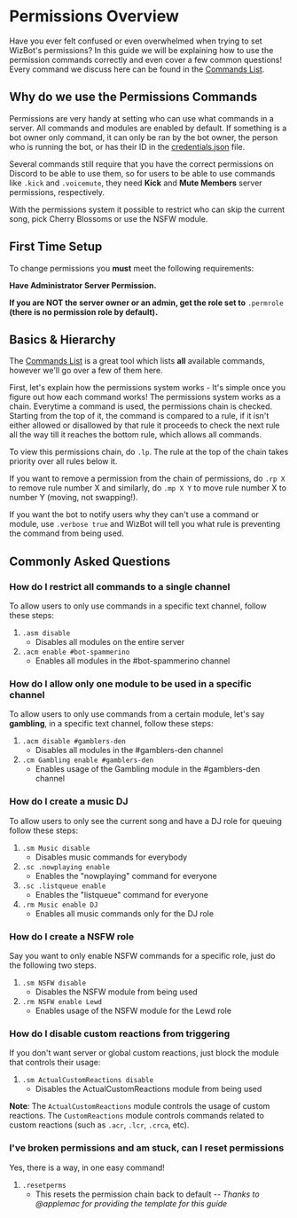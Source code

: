 # Permissions Overview

Have you ever felt confused or even overwhelmed when trying to set WizBot's permissions? In this guide we will be explaining how to use the permission commands correctly and even cover a few common questions! Every command we discuss here can be found in the [Commands List](https://commands.wizbot.cc).

## Why do we use the Permissions Commands

Permissions are very handy at setting who can use what commands in a server. All commands and modules are enabled by default. If something is a bot owner only command, it can only be ran by the bot owner, the person who is running the bot, or has their ID in the [credentials.json](jsons-explained.md) file.

Several commands still require that you have the correct permissions on Discord to be able to use them, so for users to be able to use commands like `.kick` and `.voicemute`, they need **Kick** and **Mute Members** server permissions, respectively.

With the permissions system it possible to restrict who can skip the current song, pick Cherry Blossoms or use the NSFW module.

## First Time Setup

To change permissions you **must** meet the following requirements:

**Have Administrator Server Permission.**

**If you are NOT the server owner or an admin, get the role set to** `.permrole` **\(there is no permission role by default\).**

## Basics & Hierarchy

The [Commands List](https://commands.wizbot.cc) is a great tool which lists **all** available commands, however we'll go over a few of them here.

First, let's explain how the permissions system works - It's simple once you figure out how each command works! The permissions system works as a chain. Everytime a command is used, the permissions chain is checked. Starting from the top of it, the command is compared to a rule, if it isn't either allowed or disallowed by that rule it proceeds to check the next rule all the way till it reaches the bottom rule, which allows all commands.

To view this permissions chain, do `.lp`. The rule at the top of the chain takes priority over all rules below it.

If you want to remove a permission from the chain of permissions, do `.rp X` to remove rule number X and similarly, do `.mp X Y` to move rule number X to number Y \(moving, not swapping!\).

If you want the bot to notify users why they can't use a command or module, use `.verbose true` and WizBot will tell you what rule is preventing the command from being used.

## Commonly Asked Questions

### How do I restrict all commands to a single channel

To allow users to only use commands in a specific text channel, follow these steps:

1. `.asm disable`
   * Disables all modules on the entire server
2. `.acm enable #bot-spammerino`
   * Enables all modules in the \#bot-spammerino channel

### How do I allow only one module to be used in a specific channel

To allow users to only use commands from a certain module, let's say **gambling**, in a specific text channel, follow these steps:

1. `.acm disable #gamblers-den`
   * Disables all modules in the \#gamblers-den channel
2. `.cm Gambling enable #gamblers-den`
   * Enables usage of the Gambling module in the \#gamblers-den channel

### How do I create a music DJ

To allow users to only see the current song and have a DJ role for queuing follow these steps:

1. `.sm Music disable`
   * Disables music commands for everybody
2. `.sc .nowplaying enable`
   * Enables the "nowplaying" command for everyone
3. `.sc .listqueue enable`
   * Enables the "listqueue" command for everyone
4. `.rm Music enable DJ`
   * Enables all music commands only for the DJ role

### How do I create a NSFW role

Say you want to only enable NSFW commands for a specific role, just do the following two steps.

1. `.sm NSFW disable`
   * Disables the NSFW module from being used
2. `.rm NSFW enable Lewd`
   * Enables usage of the NSFW module for the Lewd role

### How do I disable custom reactions from triggering

If you don't want server or global custom reactions, just block the module that controls their usage:

1. `.sm ActualCustomReactions disable`
   * Disables the ActualCustomReactions module from being used

**Note**: The `ActualCustomReactions` module controls the usage of custom reactions. The `CustomReactions` module controls commands related to custom reactions \(such as `.acr`, `.lcr`, `.crca`, etc\).

### I've broken permissions and am stuck, can I reset permissions

Yes, there is a way, in one easy command!

1. `.resetperms`
   * This resets the permission chain back to default
_-- Thanks to @applemac for providing the template for this guide_
